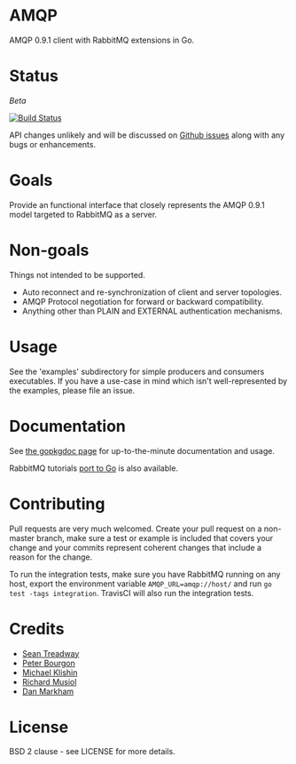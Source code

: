 # AMQP

AMQP 0.9.1 client with RabbitMQ extensions in Go.

# Status

*Beta*

[![Build Status](https://secure.travis-ci.org/streadway/amqp.png)](http://travis-ci.org/streadway/amqp)

API changes unlikely and will be discussed on [Github
issues](https://github.com/streadway/amqp/issues) along with any bugs or
enhancements.

# Goals

Provide an functional interface that closely represents the AMQP 0.9.1 model
targeted to RabbitMQ as a server.

# Non-goals

Things not intended to be supported.

  * Auto reconnect and re-synchronization of client and server topologies.
  * AMQP Protocol negotiation for forward or backward compatibility.
  * Anything other than PLAIN and EXTERNAL authentication mechanisms.

# Usage

See the 'examples' subdirectory for simple producers and consumers executables.
If you have a use-case in mind which isn't well-represented by the examples,
please file an issue.

# Documentation

See [the gopkgdoc page](http://gopkgdoc.appspot.com/github.com/streadway/amqp)
for up-to-the-minute documentation and usage.

RabbitMQ tutorials [port to Go](https://github.com/rabbitmq/rabbitmq-tutorials/tree/master/go)
is also available.

# Contributing

Pull requests are very much welcomed.  Create your pull request on a non-master
branch, make sure a test or example is included that covers your change and
your commits represent coherent changes that include a reason for the change.

To run the integration tests, make sure you have RabbitMQ running on any host,
export the environment variable `AMQP_URL=amqp://host/` and run `go test -tags
integration`.  TravisCI will also run the integration tests.

# Credits

 * [Sean Treadway](https://github.com/streadway)
 * [Peter Bourgon](https://github.com/peterbourgon)
 * [Michael Klishin](https://github.com/michaelklishin)
 * [Richard Musiol](https://github.com/neelance)
 * [Dan Markham](https://github.com/dmarkham)

# License

BSD 2 clause - see LICENSE for more details.


